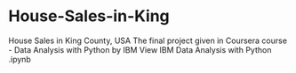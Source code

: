 # House-Sales-in-King
House Sales in King County, USA The final project given in Coursera course - Data Analysis with Python by IBM View IBM Data Analysis with Python .ipynb
